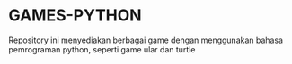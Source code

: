 # GAMES-PYTHON
Repository ini menyediakan berbagai game dengan menggunakan bahasa pemrograman python, seperti game ular dan turtle
